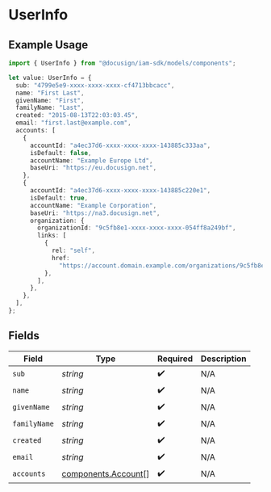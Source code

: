 # UserInfo

## Example Usage

```typescript
import { UserInfo } from "@docusign/iam-sdk/models/components";

let value: UserInfo = {
  sub: "4799e5e9-xxxx-xxxx-xxxx-cf4713bbcacc",
  name: "First Last",
  givenName: "First",
  familyName: "Last",
  created: "2015-08-13T22:03:03.45",
  email: "first.last@example.com",
  accounts: [
    {
      accountId: "a4ec37d6-xxxx-xxxx-xxxx-143885c333aa",
      isDefault: false,
      accountName: "Example Europe Ltd",
      baseUri: "https://eu.docusign.net",
    },
    {
      accountId: "a4ec37d6-xxxx-xxxx-xxxx-143885c220e1",
      isDefault: true,
      accountName: "Example Corporation",
      baseUri: "https://na3.docusign.net",
      organization: {
        organizationId: "9c5fb8e1-xxxx-xxxx-xxxx-054ff8a249bf",
        links: [
          {
            rel: "self",
            href:
              "https://account.domain.example.com/organizations/9c5fb8e1-xxxx-xxxx-xxxx-054ff8a249bf",
          },
        ],
      },
    },
  ],
};
```

## Fields

| Field                                                      | Type                                                       | Required                                                   | Description                                                |
| ---------------------------------------------------------- | ---------------------------------------------------------- | ---------------------------------------------------------- | ---------------------------------------------------------- |
| `sub`                                                      | *string*                                                   | :heavy_check_mark:                                         | N/A                                                        |
| `name`                                                     | *string*                                                   | :heavy_check_mark:                                         | N/A                                                        |
| `givenName`                                                | *string*                                                   | :heavy_check_mark:                                         | N/A                                                        |
| `familyName`                                               | *string*                                                   | :heavy_check_mark:                                         | N/A                                                        |
| `created`                                                  | *string*                                                   | :heavy_check_mark:                                         | N/A                                                        |
| `email`                                                    | *string*                                                   | :heavy_check_mark:                                         | N/A                                                        |
| `accounts`                                                 | [components.Account](../../models/components/account.md)[] | :heavy_check_mark:                                         | N/A                                                        |